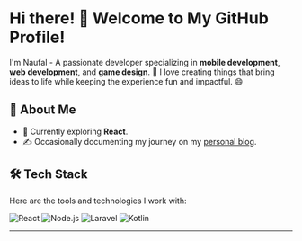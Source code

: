 <!-- <div align="center">
  <img src="./devilman.gif" alt="Gif">
</div> -->

<!--
**efilonaru/efilonaru** is a ✨ _special_ ✨ repository because its `README.md` (this file) appears on your GitHub profile.

Here are some ideas to get you started:

- 🔭 I’m currently working on ...
- 🌱 I’m currently learning ...
- 👯 I’m looking to collaborate on ...
- 🤔 I’m looking for help with ...
- 💬 Ask me about ...
- 📫 How to reach me: ...
- 😄 Pronouns: ...
- ⚡ Fun fact: ...
-->

# Hi there! 👋 Welcome to My GitHub Profile!

I'm Naufal - A passionate developer specializing in **mobile development**, **web development**, and **game design**. 🚀 I love creating things that bring ideas to life while keeping the experience fun and impactful. 😄

## 🚀 About Me
- 🌱 Currently exploring **React**.
- ✍️ Occasionally documenting my journey on my [personal blog](https://efilonaru.me).

## 🛠️ Tech Stack
Here are the tools and technologies I work with:

![React](https://img.shields.io/badge/React-61DAFB?style=for-the-badge&logo=react&logoColor=black)
![Node.js](https://img.shields.io/badge/Node.js-339933?style=for-the-badge&logo=nodedotjs&logoColor=white)
![Laravel](https://img.shields.io/badge/Laravel-FF2D20?style=for-the-badge&logo=laravel&logoColor=white)
![Kotlin](https://img.shields.io/badge/kotlin-%237F52FF.svg?style=for-the-badge&logo=kotlin&logoColor=white)

<!-- ## 🎨 Design Assets
When not coding, I enjoy exploring **3D modeling** and experimenting with **AI-generated art**. You can check out some designs [here](https://yourdesignportfolio.com). -->
---
